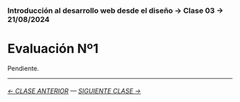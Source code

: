### Introducción al desarrollo web desde el diseño → Clase 03 → 21/08/2024

# Evaluación Nº1

Pendiente.

- - - - - - - 

###### [← CLASE ANTERIOR](https://github.com/profesorfaco/dno096-2024/tree/main/clase-02) — [SIGUIENTE CLASE →](https://github.com/profesorfaco/dno096-2024/tree/main/clase-04)

